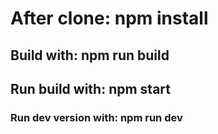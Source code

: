 # After clone: npm install

## Build with: npm run build
## Run build with: npm start

### Run dev version with: npm run dev
